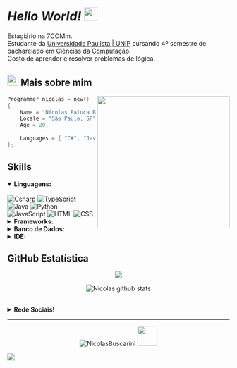 # *Hello World!* <img src="https://raw.githubusercontent.com/kaueMarques/kaueMarques/master/hi.gif" width="30px">

Estagiário na 7COMm.<br> 
Estudante da [Universidade Paulista | UNIP](https://www.unip.br/) cursando 4º semestre de bacharelado em Ciências da Computação.<br>
Gosto de aprender e resolver problemas de lógica.

## <img width="25" alt="about" src="https://raw.github.com/elizarov/elizarov/master/about.png"> Mais sobre mim

<img align="right" width="300" src="https://i2.wp.com/allhtaccess.info/wp-content/uploads/2018/03/programming.gif?fit=1281%2C716&ssl=1" />

```kotlin
Programmer nicolas = new()
{
	Name = "Nícolas Paiuca Buscarini",
	Locale = "São Paulo, SP",
	Age = 20,
	
	Languages = { "C#", "Java", "TypeScript", "Python" }
};
```

## **Skills**  

<details open>
	<summary><b>Linguagens:</b></summary>
	<br>
	<img title="Csharp" alt="Csharp" src="https://icongr.am/devicon/csharp-original.svg?size=50&color=currentColor">  
	<img title="TypeScript" alt="TypeScript" src="https://icongr.am/devicon/typescript-original.svg?size=50&color=currentColor">  
	<img title="Java" alt="Java" src="https://icongr.am/devicon/java-original.svg?size=50&color=currentColor">  
	<img title="Python" alt="Python" src="https://icongr.am/devicon/python-original.svg?size=50&color=currentColor">  
	<img title="JavaScript" alt="JavaScript" src="https://icongr.am/devicon/javascript-original.svg?size=50&color=currentColor">  
	<img title="HTML" alt="HTML" src="https://icongr.am/devicon/html5-original.svg?size=50&color=currentColor">  
	<img title="CSS" alt="CSS" src="https://icongr.am/devicon/css3-original.svg?size=50&color=currentColor">  
</details>

<details>
	<summary><b>Frameworks:</b></summary>
	<br>
	<img title="Git" alt="Git" src="https://icongr.am/simple/git.svg?size=50&color=currentColor&colored=true"> 
	<img title="dotNet" alt="dotNet" src="https://icongr.am/devicon/dot-net-original.svg?size=50&color=currentColor"> 
	<img title="Angular" alt="Angular" src="https://icongr.am/devicon/angularjs-original.svg?size=50&color=currentColor"> 
	<img title="npm" alt="npm" src="https://icongr.am/devicon/npm-original-wordmark.svg?size=50&color=currentColor"> 
	<img title="Bootstrap" alt="Bootstrap" src="https://icongr.am/simple/bootstrap.svg?size=50&color=currentColor&colored=true"> 
</details>

<details>
	<summary><b>Banco de Dados:</b></summary>
	<br>
	<img title="MySQL" alt="MySQL" src="https://icongr.am/devicon/mysql-original.svg?size=50&color=currentColor"> 
	<img title="Oracle" alt="Oracle" src="https://icongr.am/devicon/oracle-original.svg?size=50&color=currentColor"> 
</details>

<details>
	<summary><b>IDE:</b></summary>
	<br>
	<img title="VisualStudio" alt="VisualStudio" src="https://icongr.am/devicon/visualstudio-plain.svg?size=50&color=currentColor"> 
	<img title="VisualStudioCode" alt="VisualStudioCode" src="https://icongr.am/simple/visualstudiocode.svg?size=50&color=currentColor&colored=true"> 
	<img title="ApacheNetBeans" alt="ApacheNetBeans" src="https://icongr.am/simple/apachenetbeanside.svg?size=50&color=currentColor&colored=true"> 
</details>

## **GitHub Estatística**
<p align="center">
	<img align="center" src="https://github-readme-stats.vercel.app/api/top-langs/?username=NicolasBuscarini&theme=github_dark&hide_langs_below=1"/>
</p>
<p align="center">
	<img align="center" src="https://github-readme-stats.vercel.app/api?username=NicolasBuscarini&show_icons=true&theme=github_dark&line_height=27" alt="Nicolas github stats"/></p>
<br>

<details>
	<summary><b>Rede Sociais!</b></summary>
	<br>
	<code>
		<a href="https://www.instagram.com/nicolas.buscarini/" target="_blank">
			<img src="https://img.shields.io/badge/Instagram-E4405F?style=for-the-badge&logo=instagram&logoColor=white">
		</a>
	</code>
	<code>
		<a href="https://www.linkedin.com/in/nicolasbuscarini/" target="_blank">
			<img src="https://img.shields.io/badge/LinkedIn-0077B5?style=for-the-badge&logo=linkedin&logoColor=white">
		</a>
	</code>
	<code>
		<a href="https://api.whatsapp.com/send?l=pt&amp;phone=5511995990960" target="_blank">
			<img src="https://img.shields.io/badge/WhatsApp-25D366?style=for-the-badge&logo=whatsapp&logoColor=white">
		</a>
	</code>
</details>

---

<p align="center">
  <img src="https://komarev.com/ghpvc/?username=NicolasBuscarini" alt="NicolasBuscarini">
  <img src="https://user-images.githubusercontent.com/5713670/87202985-820dcb80-c2b6-11ea-9f56-7ec461c497c3.gif" width="45px">
</p>

<img src="https://imgur.com/rilHVxA.png"/> 
